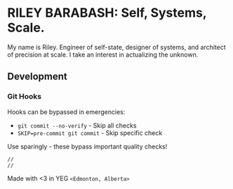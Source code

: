 # RILEY BARABASH: Self, Systems, Scale.

My name is Riley. Engineer of self-state, designer of systems, and architect of precision at scale. I take an interest in actualizing the unknown.

## Development

### Git Hooks

Hooks can be bypassed in emergencies:

-   `git commit --no-verify` - Skip all checks
-   `SKIP=pre-commit git commit` - Skip specific check

Use sparingly - these bypass important quality checks!

```
//
//
```

Made with <3 in YEG `<Edmonton, Alberta>`
